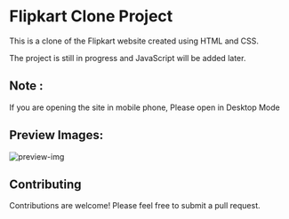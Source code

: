 # Flipkart Clone Project

This is a clone of the Flipkart website created using HTML and CSS. 

The project is still in progress and JavaScript will be added later.



## Note : 
If you are opening the site in mobile phone, Please open in Desktop Mode

## Preview Images:

![preview-img](https://github.com/AmanKumarSinhaGitHub/Flipkart-Clone/assets/65329366/7f7137a9-df36-45eb-a39b-8ff6efd64d7c)


## Contributing

Contributions are welcome! Please feel free to submit a pull request.
